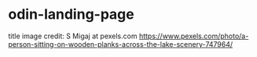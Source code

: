 # odin-landing-page

title image credit: S Migaj at pexels.com
https://www.pexels.com/photo/a-person-sitting-on-wooden-planks-across-the-lake-scenery-747964/